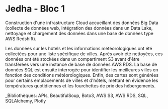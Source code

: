 # Jedha - Bloc 1


Construction d'une infrastructure Cloud accueillant des données Big Data (collecte de données web, intégration des données dans un Data Lake, nettoyage et chargement des données dans une base de données type AWS Redshift).

Les données sur les hôtels et les informations météorologiques ont été collectées pour une liste spécifique de villes. Après avoir été nettoyées, ces données ont été stockées dans un compartiment S3 avant d'être transférées vers une instance de base de données AWS RDS. La base de données SQL est ensuite interrogée pour identifier les meilleures villes en fonction des conditions météorologiques. Enfin, des cartes sont générées pour certains emplacements de villes et d'hôtels, mettant en évidence les températures quotidiennes et les fourchettes de prix des hébergements.

_Bibliothèques: APIs, BeautifulSoup, Boto3, AWS S3, AWS RDS, SQL, SQLAlchemy, Plotly

